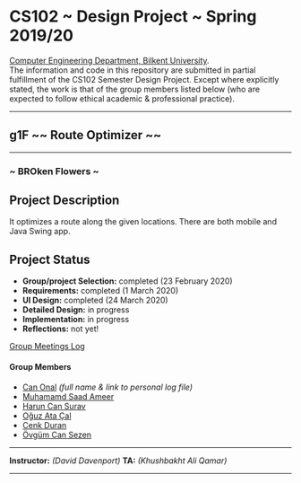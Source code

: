 # CS102 ~ Design Project ~ Spring 2019/20
[Computer Engineering Department, Bilkent University](http://w3.cs.bilkent.edu.tr/en/).  
The information and code in this repository are submitted in partial fulfillment of the CS102 Semester Design Project. Except where explicitly stated, the work is that of the group members listed below (who are expected to follow ethical academic & professional practice).
****
## g1F ~~ Route Optimizer ~~
****
### ~ BROken Flowers ~

## Project Description
It optimizes a route along the given locations. There are both mobile and Java Swing app. 
   
## Project Status
+ **Group/project Selection:** completed (23 February 2020)
+ **Requirements:** completed (1 March 2020)
+ **UI Design:** completed (24 March 2020)
+ **Detailed Design:** in progress
+ **Implementation:** in progress
+ **Reflections:** not yet!

[Group Meetings Log](group/meetingslog.md)
#### Group Members
- [Can Onal](group/Onal_Can_log.md)    _(full name & link to personal log file)_
- [Muhamamd Saad Ameer](group/member2_log.md)
- [Harun Can Surav](group/Surav_HarunCan_log.md)
- [Oğuz Ata Çal](group/Cal_Oguz_Ata_log.md)
- [Cenk Duran](group/Duran_Cenk_log.md)
- [Övgüm Can Sezen](group/Sezen_Ovgum_Can_log.md)

****
**Instructor:** _(David Davenport)_   **TA:**  _(Khushbakht Ali Qamar)_
****
